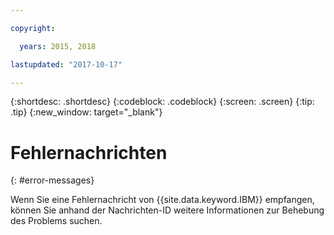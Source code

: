 ```yaml
---

copyright:

  years: 2015, 2018

lastupdated: "2017-10-17"

---
```


{:shortdesc: .shortdesc}
{:codeblock: .codeblock}
{:screen: .screen}
{:tip: .tip}
{:new_window: target="_blank"}


# Fehlernachrichten
{: #error-messages}

Wenn Sie eine Fehlernachricht von {{site.data.keyword.IBM}} empfangen, können Sie anhand der Nachrichten-ID weitere Informationen zur Behebung des Problems suchen.
